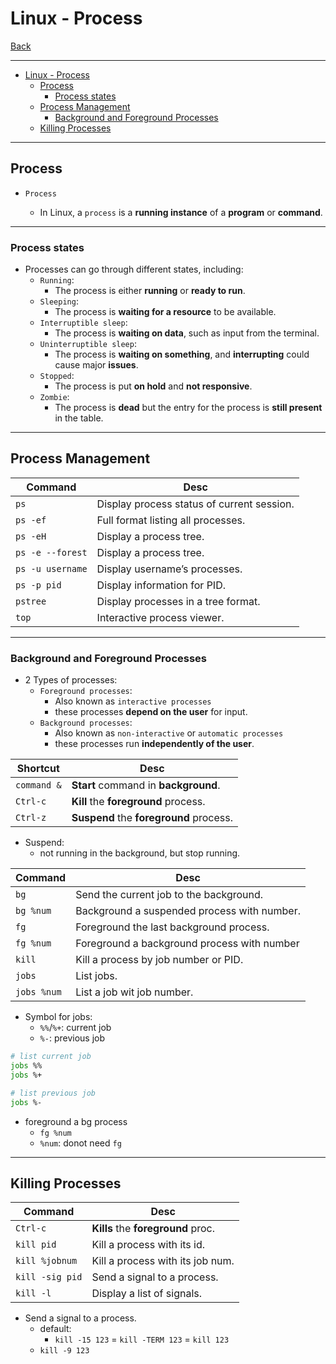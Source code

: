 # Linux - Process

[Back](../index.md)

---

- [Linux - Process](#linux---process)
  - [Process](#process)
    - [Process states](#process-states)
  - [Process Management](#process-management)
    - [Background and Foreground Processes](#background-and-foreground-processes)
  - [Killing Processes](#killing-processes)

---

## Process

- `Process`

  - In Linux, a `process` is a **running instance** of a **program** or **command**.

---

### Process states

- Processes can go through different states, including:
  - `Running`:
    - The process is either **running** or **ready to run**.
  - `Sleeping`:
    - The process is **waiting for a resource** to be available.
  - `Interruptible sleep`:
    - The process is **waiting on data**, such as input from the terminal.
  - `Uninterruptible sleep`:
    - The process is **waiting on something**, and **interrupting** could cause major **issues**.
  - `Stopped`:
    - The process is put **on hold** and **not responsive**.
  - `Zombie`:
    - The process is **dead** but the entry for the process is **still present** in the table.

---

## Process Management

| Command          | Desc                                       |
| ---------------- | ------------------------------------------ |
| `ps`             | Display process status of current session. |
| `ps -ef`         | Full format listing all processes.         |
| `ps -eH`         | Display a process tree.                    |
| `ps -e --forest` | Display a process tree.                    |
| `ps -u username` | Display username’s processes.              |
| `ps -p pid`      | Display information for PID.               |
| `pstree`         | Display processes in a tree format.        |
| `top`            | Interactive process viewer.                |

---

### Background and Foreground Processes

- 2 Types of processes:
  - `Foreground processes`:
    - Also known as `interactive processes`
    - these processes **depend on the user** for input.
  - `Background processes`:
    - Also known as `non-interactive` or `automatic processes`
    - these processes run **independently of the user**.

| Shortcut    | Desc                                    |
| ----------- | --------------------------------------- |
| `command &` | **Start** command in **background**.    |
| `Ctrl-c`    | **Kill** the **foreground** process.    |
| `Ctrl-z`    | **Suspend** the **foreground** process. |

- Suspend:
  - not running in the background, but stop running.

| Command     | Desc                                        |
| ----------- | ------------------------------------------- |
| `bg`        | Send the current job to the background.     |
| `bg %num`   | Background a suspended process with number. |
| `fg`        | Foreground the last background process.     |
| `fg %num`   | Foreground a background process with number |
| `kill`      | Kill a process by job number or PID.        |
| `jobs`      | List jobs.                                  |
| `jobs %num` | List a job wit job number.                  |

- Symbol for jobs:
  - `%%`/`%+`: current job
  - `%-`: previous job

```sh
# list current job
jobs %%
jobs %+

# list previous job
jobs %-
```

- foreground a bg process
  - `fg %num`
  - `%num`: donot need `fg`

---

## Killing Processes

| Command         | Desc                               |
| --------------- | ---------------------------------- |
| `Ctrl-c`        | **Kills** the **foreground** proc. |
| `kill pid`      | Kill a process with its id.        |
| `kill %jobnum`  | Kill a process with its job num.   |
| `kill -sig pid` | Send a signal to a process.        |
| `kill -l`       | Display a list of signals.         |

- Send a signal to a process.
  - default:
    - `kill -15 123` = `kill -TERM 123` = `kill 123`
  - `kill -9 123`
